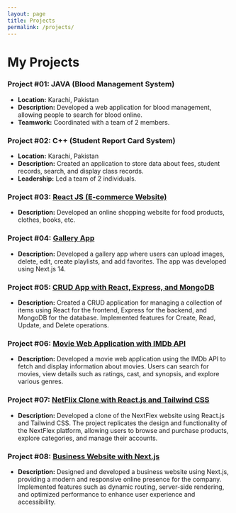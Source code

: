 ```yaml
---
layout: page
title: Projects
permalink: /projects/
---
```


# My Projects

### Project #01: JAVA (Blood Management System)
- **Location:** Karachi, Pakistan
- **Description:** Developed a web application for blood management, allowing people to search for blood online.
- **Teamwork:** Coordinated with a team of 2 members.

### Project #02: C++ (Student Report Card System)
- **Location:** Karachi, Pakistan
- **Description:** Created an application to store data about fees, student records, search, and display class records.
- **Leadership:** Led a team of 2 individuals.

### Project #03: [React JS (E-commerce Website)](https://github.com/qudosabdu/mern-commerce)
- **Description:** Developed an online shopping website for food products, clothes, books, etc.

### Project #04: [Gallery App](https://gallery-app-seven-ruddy.vercel.app/)
- **Description:** Developed a gallery app where users can upload images, delete, edit, create playlists, and add favorites. The app was developed using Next.js 14.

### Project #05: [CRUD App with React, Express, and MongoDB](http://link-to-your-crud-app.com)
- **Description:** Created a CRUD application for managing a collection of items using React for the frontend, Express for the backend, and MongoDB for the database. Implemented features for Create, Read, Update, and Delete operations.

### Project #06: [Movie Web Application with IMDb API](https://movie-box-be-task-2.vercel.app/)
- **Description:** Developed a movie web application using the IMDb API to fetch and display information about movies. Users can search for movies, view details such as ratings, cast, and synopsis, and explore various genres.

### Project #07: [NetFlix Clone with React.js and Tailwind CSS](https://netflix-clone-qudosk.vercel.app/)
- **Description:** Developed a clone of the NextFlex website using React.js and Tailwind CSS. The project replicates the design and functionality of the NextFlex platform, allowing users to browse and purchase products, explore categories, and manage their accounts.

### Project #08: [Business Website with Next.js](https://next-level-five.vercel.app/)
- **Description:** Designed and developed a business website using Next.js, providing a modern and responsive online presence for the company. Implemented features such as dynamic routing, server-side rendering, and optimized performance to enhance user experience and accessibility.





